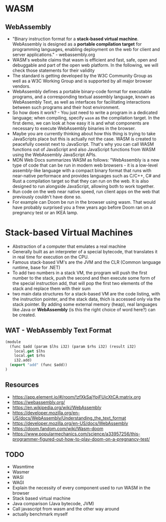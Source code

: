 # WASM  
## WebAssembly
- "Binary instruction format for a **stack-based virtual machine**. WebAssembly is designed as a **portable compilation target** for programming languages, enabling deployment on the web for client and server applications." - webassembly.org
- WASM's website claims that wasm is efficient and fast, safe, open and debuggable and part of the open web platform. In the following, we will check those statements for their validity
- The standard is getting developed by the W3C Community Group as well as a W3C Working Group and is supported by all major browser vendors. 
- WebAssembly defines a portable binary-code format for executable programs, and a corresponding textual assembly language, known as WebAssembly Text, as well as interfaces for facilitating interactions between such programs and their host environment.
- So how does it work? - You just need to write a program in a dedicated language; when compiling, specify `wasm` as the compilation target. In the first demo, we can look at how easy it is and what components are necessary to execute WebAssembly binaries in the browser.
-  Maybe you are currently thinking about how this thing is trying to take JavaScripts place but this is actually not the case. WASM is created to peacefully coexist next to JavaScript. That's why you can call WASM functions out of JavaScript and also JavaScript functions from WASM using the WebAssembly JavaScript APIs.
- MDN Web Docs summarizes WASM as follows: "WebAssembly is a new type of code that can be run in modern web browsers - it is a low-level assembly-like language with a compact binary format that runs with near-native performace and provides languages such as C/C++, C# and Rust a compilation target so that they can run on the web. It is also designed to run alongside JavaScript, allowing both to work together.
- Run code on the web near native speed, run client apps on the web that previously couldn't have done so. 
- For example can Doom be run in the browser using wasm. That would have probably surprised you a frew years ago before Doom ran on a pregnancy test or an IKEA lamp.

# Stack-based Virtual Machines 
- Abstraction of a computer that emulates a real machine
- Generally built as an interpreter of a special bytecode, that translates it in real time for execution on the CPU.
- Famous stack-based VM's are the JVM and the CLR (Common language runtime, base for .NET)
- To add two numbers in a stack VM, the program will push the first number to the stack, push the second and then execute some form of the special instruction add, that will pop the first two elements of the stack and replace them with their sum
- two main data structures for a stack-based VM are the code listing, with the instruction pointer, and the stack data, thich is accessed only via the stack pointer. By adding some external memory (heap), real languages like Java or **WebAssembly** (is this the right choice of word here?) can be created. 

## WAT - WebAssembly Text Format
```lisp
(module
  (func $add (param $lhs i32) (param $rhs i32) (result i32)
    local.get $lhs
    local.get $rhs
    i32.add)
  (export "add" (func $add))
) 
```

## Resources
- https://app.element.io/#/room/!zfXkSajYpjFUicXtCA:matrix.org
- https://webassembly.org/
- https://en.wikipedia.org/wiki/WebAssembly
- https://developer.mozilla.org/en-US/docs/WebAssembly/Understanding_the_text_format
- https://developer.mozilla.org/en-US/docs/WebAssembly
- https://doom.fandom.com/wiki/Wasm-doom
- https://www.popularmechanics.com/science/a33957256/this-programmer-figured-out-how-to-play-doom-on-a-pregnancy-test/

## TODO
- Wasmtime
- Wasmer
- WASI
- WAGI
- Explain the necessity of every component used to run WASM in the browser
- Stack based virtual machine 
- Java comparison (Java bytecode, JVM)
- Call javascript from wasm and the other way around
- actually benchmark myself